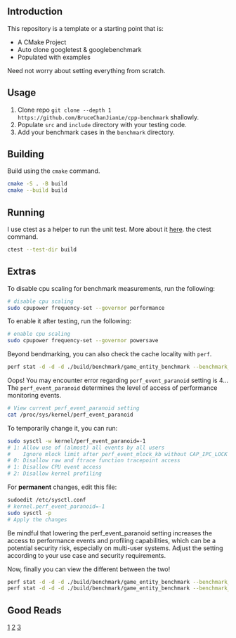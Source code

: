## Introduction

This repository is a template or a starting point that is:
- A CMake Project
- Auto clone googletest & googlebenchmark
- Populated with examples

Need not worry about setting everything from scratch.

## Usage

1. Clone repo `git clone --depth 1 https://github.com/BruceChanJianLe/cpp-benchmark` shallowly.
1. Populate `src` and `include` directory with your testing code.
1. Add your benchmark cases in the `benchmark` directory.

## Building

Build using the `cmake` command.  
```bash
cmake -S . -B build
cmake --build build
```

## Running

I use ctest as a helper to run the unit test.
More about it [here](https://github.com/BruceChanJianLe/ctest).
the ctest command.

```bash
ctest --test-dir build
```

## Extras

To disable cpu scaling for benchmark measurements, run the following:  
```bash
# disable cpu scaling
sudo cpupower frequency-set --governor performance 
```

To enable it after testing, run the following:  
```bash
# enable cpu scaling
sudo cpupower frequency-set --governor powersave
```

Beyond bendmarking, you can also check the cache locality with `perf`.  
```bash
perf stat -d -d -d ./build/benchmark/game_entity_benchmark --benchmark_filter=OOPGameEntityEnableRender/65536 --benchmark_min_time=3
```

Oops! You may encounter error regarding `perf_event_paranoid` setting is 4...
The `perf_event_paranoid` determines the level of access of performance
monitoring events. 

```bash
# View current perf_event_paranoid setting
cat /proc/sys/kernel/perf_event_paranoid
```

To temporarily change it, you can run:  
```bash
sudo sysctl -w kernel/perf_event_paranoid=-1
# 1: Allow use of (almost) all events by all users
#    Ignore mlock limit after perf_event_mlock_kb without CAP_IPC_LOCK
# 0: Disallow raw and ftrace function tracepoint access
# 1: Disallow CPU event access
# 2: Disallow kernel profiling
```

For **permanent** changes, edit this file:  
```bash
sudoedit /etc/sysctl.conf
# kernel.perf_event_paranoid=-1
sudo sysctl -p
# Apply the changes
```

Be mindful that lowering the perf_event_paranoid setting increases the access
to performance events and profiling capabilities, which can be a potential
security risk, especially on multi-user systems. Adjust the setting according
to your use case and security requirements.  

Now, finally you can view the different between the two!
```bash
perf stat -d -d -d ./build/benchmark/game_entity_benchmark --benchmark_filter=OOPGameEntityEnableRender/65536 --benchmark_min_time=3
perf stat -d -d -d ./build/benchmark/game_entity_benchmark --benchmark_filter=DODGameEntityEnableRender/65536 --benchmark_min_time=3
```

## Good Reads

[1](https://bencher.dev/learn/benchmarking/cpp/google-benchmark/)
[2](https://jaredmil.medium.com/micro-benchmarking-c-with-quick-bench-8788b1edcf79)
[3](https://jaredmil.medium.com/c-beyond-the-syllabus-2-intro-to-benchmarking-and-macro-benchmarking-deep-dive-a465fc73a604)
